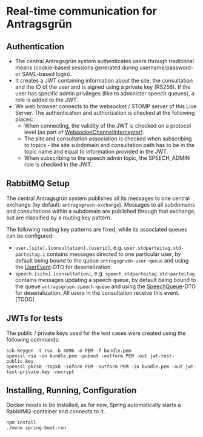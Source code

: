 # Real-time communication for Antragsgrün


## Authentication

- The central Antragsgrün system authenticates users through traditional means (cookie-based sessions generated during username/password- or SAML-based login).
- It creates a JWT containing information about the site, the consultation and the ID of the user and is signed using a private key (RS256). If the user has specific admin privileges (like to administer speech queues), a role is added to the JWT.
- We web browser connects to the websocket / STOMP server of this Live Server. The authentication and authorization is checked at the following places:
  - When connecting, the validity of the JWT is checked on a protocol level (as part of [WebsocketChannelInterceptor](src/main/java/de/antragsgruen/live/websocket/WebsocketChannelInterceptor.java)).
  - The site and consultation association is checked when subscribing to topics - the site subdomain and consultation path has to be in the topic name and equal to information provided in the JWT.
  - When subscribing to the speech admin topic, the SPEECH_ADMIN role is checked in the JWT.


## RabbitMQ Setup

The central Antragsgrün system publishes all its messages to one central exchange (by default: `antragsgruen-exchange`). Messages to all subdomains and consultations within a subdomain are published through that exchange, but are classified by a routing key pattern.

The following routing key patterns are fixed, while its associated queues can be configured:
- `user.[site].[consultation].[userid]`, e.g. `user.stdparteitag.std-parteitag.1` contains messages directed to one particular user, by default being bound to the queue `antragsgruen-user-queue` and using the [UserEvent](src/main/java/de/antragsgruen/live/rabbitmq/dto/UserEvent.java)-DTO for deserialization.
- `speech.[site].[consultation]`, e.g. `speech.stdparteitag.std-parteitag` contains messages updating a speech queue, by default being bound to the queue `antragsgruen-speech-queue` and using the [SpeechQueue](src/main/java/de/antragsgruen/live/rabbitmq/dto/SpeechQueue.java)-DTO for deserialization. All users in the consultation receive this event. [TODO]



## JWTs for tests

The public / private keys used for the test cases were created using the following commands:
```shell
ssh-keygen -t rsa -b 4096 -m PEM -f bundle.pem
openssl rsa -in bundle.pem -pubout -outform PEM -out jwt-test-public.key
openssl pkcs8 -topk8 -inform PEM -outform PEM -in bundle.pem -out jwt-test-private.key -nocrypt
```


## Installing, Running, Configuration

Docker needs to be installed, as for now, Spring automatically starts a RabbitMQ-container and connects to it. 

```shell
npm install
./mvnw spring-boot:run
```
